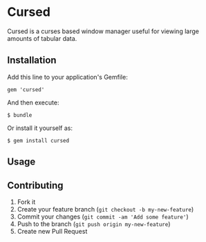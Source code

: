 # Cursed

Cursed is a curses based window manager useful for viewing large amounts of tabular data.

## Installation

Add this line to your application's Gemfile:

    gem 'cursed'

And then execute:

    $ bundle

Or install it yourself as:

    $ gem install cursed

## Usage

## Contributing

1. Fork it
2. Create your feature branch (`git checkout -b my-new-feature`)
3. Commit your changes (`git commit -am 'Add some feature'`)
4. Push to the branch (`git push origin my-new-feature`)
5. Create new Pull Request
